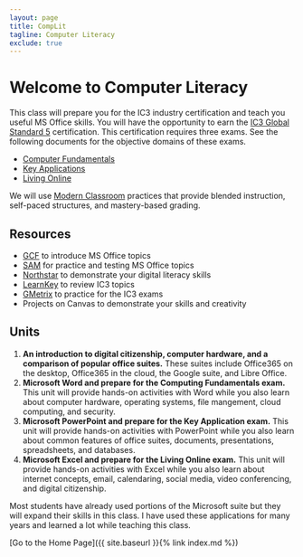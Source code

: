 ```yaml
---
layout: page
title: CompLit
tagline: Computer Literacy
exclude: true
---
```

# Welcome to Computer Literacy

This class will prepare you for the IC3 industry certification and teach you useful MS Office skills. You will have the opportunity to earn the [IC3 Global Standard 5](https://certiport.pearsonvue.com/Certifications/IC3/Digital-Literacy-Certification/Certify/IC3-Global-Standard-5) certification. This certification requires three exams. See the following documents for the objective domains of these exams.

- [Computer Fundamentals](https://certiport.pearsonvue.com/fc/ic3/gs5/od/computing-fundamentals)
- [Key Applications](https://certiport.pearsonvue.com/fc/ic3/gs5/od/key-applications)
- [Living Online](https://certiport.pearsonvue.com/fc/ic3/gs5/od/living-online)

We will use [Modern Classroom](https://www.modernclassrooms.org/) practices that provide blended instruction, self-paced structures, and mastery-based grading.

## Resources
* [GCF](https://edu.gcfglobal.org/en/topics/office/) to introduce MS Office topics
* [SAM](https://www.cengage.com/sam/) for practice and testing MS Office topics
* [Northstar](https://www.digitalliteracyassessment.org/) to demonstrate your digital literacy skills
* [LearnKey](https://educationsolutions.learnkey.com/certiport) to review IC3 topics
* [GMetrix](https://www.gmetrix.com/Products/Details/IC3-GS5-Full-Suite-Practice-Tests) to practice for the IC3 exams
* Projects on Canvas to demonstrate your skills and creativity

## Units
1. **An introduction to digital citizenship, computer hardware, and a comparison of popular office suites.** These suites include Office365 on the desktop, Office365 in the cloud, the Google suite, and Libre Office.
1. **Microsoft Word and prepare for the Computing Fundamentals exam.** This unit will provide hands-on activities with Word while you also learn about computer hardware, operating systems, file mangement, cloud computing, and security.
1. **Microsoft PowerPoint and prepare for the Key Application exam.** This unit will provide hands-on activities with PowerPoint while you also learn about common features of office suites, documents, presentations, spreadsheets, and databases.
1. **Microsoft Excel and prepare for the Living Online exam.** This unit will provide hands-on activities with Excel while you also learn about internet concepts, email, calendaring, social media, video conferencing, and digital citizenship.

Most students have already used portions of the Microsoft suite but they will expand their skills in this class. I have used these applications for many years and learned a lot while teaching this class.

[Go to the Home Page]({{ site.baseurl }}{% link index.md %})
